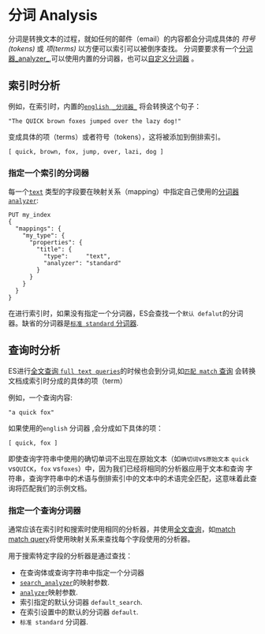 # 分词 Analysis

分词是转换文本的过程，就如任何的邮件（email）的内容都会分词成具体的 _符号(tokens)_ 或 _项(terms)_ 以方便可以索引可以被倒序查找。 分词要要求有一个[分词器_analyzer_](analysis-analyzers.html),可以使用内置的分词器，也可以[自定义分词器](analysis-custom-analyzer.html) 。

## 索引时分析

例如，在索引时，内置的[`english _分词器_`](analysis-lang-analyzer.html＃english-analyzer) 将会转换这个句子：
    
    "The QUICK brown foxes jumped over the lazy dog!"

变成具体的项（terms）或者符号（tokens），这将被添加到倒排索引。
    
    [ quick, brown, fox, jump, over, lazi, dog ]

### 指定一个索引的分词器

每一个[`text`](text.html) 类型的字段要在映射关系（mapping）中指定自己使用的[分词器 `analyzer`](analyzer.html):
    
    PUT my_index
    {
      "mappings": {
        "my_type": {
          "properties": {
            "title": {
              "type":     "text",
              "analyzer": "standard"
            }
          }
        }
      }
    }

在进行索引时，如果没有指定一个分词器，ES会查找一个`默认 defalut`的分词器。缺省的分词器是[`标准 standard` 分词器](analysis-standard-analyzer.html).

## 查询时分析

ES进行[全文查询 `full text queries`](full-text-queries.html)的时候也会到分词,如[`匹配 match` 查询](query-dsl-match-query.html) 会转换文档成索引时分成的具体的项（term）

例如，一个查询内容:
    
    "a quick fox"

如果使用的`english` 分词器 ,会分成如下具体的项：
    
    [ quick, fox ]

即使查询字符串中使用的确切单词不出现在原始文本（如`确切词`vs`原始文本` `quick` vs`QUICK`，`fox` vs`foxes`）中，因为我们已经将相同的分析器应用于文本和查询 字符串，查询字符串中的术语与倒排索引中的文本中的术语完全匹配，这意味着此查询将匹配我们的示例文档。


### 指定一个查询分词器

通常应该在索引时和搜索时使用相同的分析器，并使用[全文查询](full-text-queries.html)，如[match match query](query-dsl-match-query.html)将使用映射关系来查找每个字段使用的分析器。

用于搜索特定字段的分析器是通过查找：

  * 在查询体或查询字符串中指定一个分词器
  * [`search_analyzer`](search-analyzer.html)的映射参数. 
  * [`analyzer`](analyzer.html)映射参数. 
  * 索引指定的默认分词器 `default_search`. 
  * 在索引设置中的默认的分词器 `default`. 
  * `标准 standard` 分词器. 


